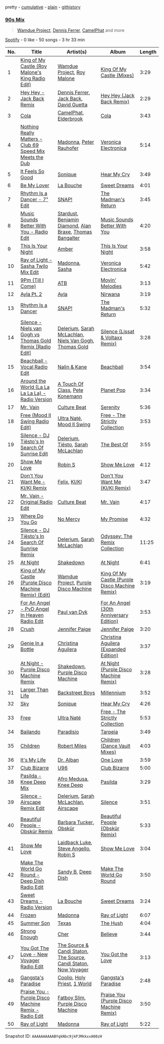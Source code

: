 pretty - [cumulative](/playlists/cumulative/37i9dQZF1EQn2GRFTFMl2A.md) - [plain](/playlists/plain/37i9dQZF1EQn2GRFTFMl2A) - [githistory](https://github.githistory.xyz/mdn522/spotify-playlist-archive/blob/main/playlists/plain/37i9dQZF1EQn2GRFTFMl2A)

### [90s Mix](https://open.spotify.com/playlist/37i9dQZF1EQn2GRFTFMl2A)

> <a href=spotify:playlist:37i9dQZF1EIYJjb1O95N0s>Wamdue Project</a>, <a href=spotify:playlist:37i9dQZF1EIZg6d3Ok60xZ>Dennis Ferrer</a>, <a href=spotify:playlist:37i9dQZF1EIUs8tqiQ1emz>CamelPhat</a> and more

[Spotify](https://open.spotify.com/user/spotify) - 0 like - 50 songs - 3 hr 33 min

| No. | Title | Artist(s) | Album | Length |
|---|---|---|---|---|
| 1 | [King of My Castle \(Roy Malone's King Radio Edit\)](https://open.spotify.com/track/5ov3LhsdEifKENMIlLCuJo) | [Wamdue Project](https://open.spotify.com/artist/2U33UlGhnPqg3B5xJTn3zm), [Roy Malone](https://open.spotify.com/artist/0Mry1TcXvK97hkYf7F74zn) | [King Of My Castle \(Mixes\)](https://open.spotify.com/album/6ypceV6YBvX5iqzqYH2fow) | 3:29 |
| 2 | [Hey Hey \- Jack Back Remix](https://open.spotify.com/track/0n0MTPuiHAxeTNtPsAWeVm) | [Dennis Ferrer](https://open.spotify.com/artist/0MGTHZpAGf7isSfw8yMIoi), [Jack Back](https://open.spotify.com/artist/4bXUaTjc7TQTvLqqCAlfYt), [David Guetta](https://open.spotify.com/artist/1Cs0zKBU1kc0i8ypK3B9ai) | [Hey Hey \(Jack Back Remix\)](https://open.spotify.com/album/4mEnZCvy3o1gJoKDrSbjdk) | 2:29 |
| 3 | [Cola](https://open.spotify.com/track/0aL5jEWqfIwNDB3tdzyzH4) | [CamelPhat](https://open.spotify.com/artist/240wlM8vDrf6S4zCyzGj2W), [Elderbrook](https://open.spotify.com/artist/2vf4pRsEY6LpL5tKmqWb64) | [Cola](https://open.spotify.com/album/50mIxTR0ErViEATyLXRyni) | 3:43 |
| 4 | [Nothing Really Matters \- Club 69 Speed Mix Meets the Dub](https://open.spotify.com/track/0I9gHN3Zor9DkUqiulDP2o) | [Madonna](https://open.spotify.com/artist/6tbjWDEIzxoDsBA1FuhfPW), [Peter Rauhofer](https://open.spotify.com/artist/6FMOGdP16KnjoA2yDa6N0v) | [Veronica Electronica](https://open.spotify.com/album/2JgIGypHO489ni7EtpMmdz) | 5:14 |
| 5 | [It Feels So Good](https://open.spotify.com/track/1zOzCQOw9THED5ixSVHiBc) | [Sonique](https://open.spotify.com/artist/5xtqw2B8z8JGfDYi2eAZHI) | [Hear My Cry](https://open.spotify.com/album/0URtQPPT2v8bRux2w6amMP) | 3:49 |
| 6 | [Be My Lover](https://open.spotify.com/track/3YB6nCSuFqNiqOvPtAPK9X) | [La Bouche](https://open.spotify.com/artist/488v7rQzthLNK22r0UvMie) | [Sweet Dreams](https://open.spotify.com/album/71RkrTSvnL2Ke6xvYIMoOy) | 4:01 |
| 7 | [Rhythm Is a Dancer \- 7" Edit](https://open.spotify.com/track/5mFQCdbvuzVATC7tP7XsPp) | [SNAP!](https://open.spotify.com/artist/2FrKQPjJe4pVMZOgm0ESOx) | [The Madman's Return](https://open.spotify.com/album/4XbUZbCiZynKWMCWFoNSbY) | 3:45 |
| 8 | [Music Sounds Better With You \- Radio Edit](https://open.spotify.com/track/1mv4lh1rW1K6xhxhJmEezy) | [Stardust](https://open.spotify.com/artist/2w7IutHv5g4e8LumrwtjWR), [Benjamin Diamond](https://open.spotify.com/artist/2XOvFG8pp1XAV1V6ZJABim), [Alan Braxe](https://open.spotify.com/artist/24JRvbKfTcF2x7c2kCCJrW), [Thomas Bangalter](https://open.spotify.com/artist/41vv2Tj1knysv6MuFUmdwi) | [Music Sounds Better With You](https://open.spotify.com/album/7Kusf5plZjl76X5ARWJbNO) | 4:20 |
| 9 | [This Is Your Night](https://open.spotify.com/track/6YX75Ps2XsWn9dOzwbqmNV) | [Amber](https://open.spotify.com/artist/6uGKydhYXrVOEXM6QbVzyH) | [This Is Your Night](https://open.spotify.com/album/5Uu4tVZ7B5NdpKxXa9JrGA) | 3:58 |
| 10 | [Ray of Light \- Sasha Twilo Mix Edit](https://open.spotify.com/track/1EK3wIKAxj3z2XWK89eAJJ) | [Madonna](https://open.spotify.com/artist/6tbjWDEIzxoDsBA1FuhfPW), [Sasha](https://open.spotify.com/artist/6u4jLGLPuarS3i2XWHVxoS) | [Veronica Electronica](https://open.spotify.com/album/2JgIGypHO489ni7EtpMmdz) | 5:42 |
| 11 | [9Pm \(Till I Come\)](https://open.spotify.com/track/1CgbwsrNDlFrRuk2ebQ7zr) | [ATB](https://open.spotify.com/artist/7jZM5w05mGhw6wTB1okhD9) | [Movin' Melodies](https://open.spotify.com/album/4DfD9bqzlfSbEf5kWgufPk) | 3:13 |
| 12 | [Ayla Pt\. 2](https://open.spotify.com/track/1hChLdk0hBQbapbpVUVlNa) | [Ayla](https://open.spotify.com/artist/190nhOwQKuDEOv7YKOgnzq) | [Nirwana](https://open.spotify.com/album/01kLROis8vImm0gixW3kq0) | 3:19 |
| 13 | [Rhythm Is a Dancer](https://open.spotify.com/track/5uFYYOyT3EclOVhiFzPJSz) | [SNAP!](https://open.spotify.com/artist/2FrKQPjJe4pVMZOgm0ESOx) | [The Madman's Return](https://open.spotify.com/album/4XbUZbCiZynKWMCWFoNSbY) | 5:32 |
| 14 | [Silence \- Niels van Gogh vs Thomas Gold Remix \[Radio Edit\]](https://open.spotify.com/track/6VUTDBWIYivB96wd5xcR9K) | [Delerium](https://open.spotify.com/artist/0IUq1plF3ON4Fboj1bE6kN), [Sarah McLachlan](https://open.spotify.com/artist/4NgNsOXSwIzXlUIJcpnNUp), [Niels Van Gogh](https://open.spotify.com/artist/6L8Co7Voup4dISwbSl3owl), [Thomas Gold](https://open.spotify.com/artist/1XLjkBxFokuDTlHt0mQkRe) | [Silence \(Lissat & Voltaxx Remix\)](https://open.spotify.com/album/6FX26z3Z52Cn2CsLQD8kGq) | 3:28 |
| 15 | [Beachball \- Vocal Radio Edit](https://open.spotify.com/track/6iyxF36JnQYzqMbpQD861R) | [Nalin & Kane](https://open.spotify.com/artist/6JUsbe4yjY4fZbXTtpyfh6) | [Beachball](https://open.spotify.com/album/5twL3A9cQUR61zLddNP6cf) | 3:54 |
| 16 | [Around the World \(La La La La La\) \- Radio Version](https://open.spotify.com/track/7CvOnbFdnIoXMQ4eFCo5lB) | [A Touch Of Class](https://open.spotify.com/artist/5wTdspmxzb8V4ZjvDodpBo), [Pete Konemann](https://open.spotify.com/artist/0PEfbjTw85CAN5G0lz9n3p) | [Planet Pop](https://open.spotify.com/album/2kBFECL9a71fNRXbRW5xO3) | 3:34 |
| 17 | [Mr\. Vain](https://open.spotify.com/track/2rTYgHxgcndkUrRoU7x0Sv) | [Culture Beat](https://open.spotify.com/artist/0BZ3BHzfYwpd3k5TDnvAz8) | [Serenity](https://open.spotify.com/album/4WiN45TcjcmOnnk8ZPzIIO) | 5:36 |
| 18 | [Free \(Mood II Swing Radio Edit\)](https://open.spotify.com/track/2mkdZTHKimOJ86Hg0RWSKc) | [Ultra Naté](https://open.spotify.com/artist/1cK2Abwkni7m51wJCSGllN), [Mood II Swing](https://open.spotify.com/artist/1ioarahrQVnmKor7JmN5Av) | [Free \- The Strictly Collection](https://open.spotify.com/album/22lrjYvBGWwOfZ535fJXlT) | 3:53 |
| 19 | [Silence \- DJ Tiësto's In Search Of Sunrise Edit](https://open.spotify.com/track/2jAjkmZIKwV5VOBiZ3qUUL) | [Delerium](https://open.spotify.com/artist/0IUq1plF3ON4Fboj1bE6kN), [Tiësto](https://open.spotify.com/artist/2o5jDhtHVPhrJdv3cEQ99Z), [Sarah McLachlan](https://open.spotify.com/artist/4NgNsOXSwIzXlUIJcpnNUp) | [The Best Of](https://open.spotify.com/album/2YrnYkO6WGGx5e0UfNbGps) | 3:55 |
| 20 | [Show Me Love](https://open.spotify.com/track/4t0UsYzmmmZRMTWn77jiGF) | [Robin S](https://open.spotify.com/artist/2WvLeseDGPX1slhmxI59G3) | [Show Me Love](https://open.spotify.com/album/2xpjgSvZVYjzdlWxeAJFy8) | 4:12 |
| 21 | [Don't You Want Me \- KI/KI Remix](https://open.spotify.com/track/2HcD8DL6fVvASQWRFzmIVG) | [Felix](https://open.spotify.com/artist/6iRRErKYy1iojOaJoq6Ltk), [KI/KI](https://open.spotify.com/artist/0UMs6dTf23FC2fHc40fXNS) | [Don't You Want Me \(KI/KI Remix\)](https://open.spotify.com/album/7xADCLcpIhA57Qc1sW8SmJ) | 3:47 |
| 22 | [Mr\. Vain \- Original Radio Edit](https://open.spotify.com/track/4ih3dyFZoeTdaeJW9mPbOI) | [Culture Beat](https://open.spotify.com/artist/0BZ3BHzfYwpd3k5TDnvAz8) | [Mr\. Vain](https://open.spotify.com/album/0eVj6uUqoagjDPSOmz2rRj) | 4:17 |
| 23 | [Where Do You Go](https://open.spotify.com/track/37tzoWY1ubBQKGXiWdO5Qv) | [No Mercy](https://open.spotify.com/artist/2tUGlReCZRMoRgl0IS79i3) | [My Promise](https://open.spotify.com/album/5CQHiljabLGvn72iQk0wsZ) | 4:32 |
| 24 | [Silence \- DJ Tiësto's In Search Of Sunrise Remix](https://open.spotify.com/track/0CB7J9QsvEqmD0MY1plRsh) | [Delerium](https://open.spotify.com/artist/0IUq1plF3ON4Fboj1bE6kN), [Sarah McLachlan](https://open.spotify.com/artist/4NgNsOXSwIzXlUIJcpnNUp) | [Odyssey: The Remix Collection](https://open.spotify.com/album/1BgbIW5ARri13Isjaz9nsO) | 11:25 |
| 25 | [At Night](https://open.spotify.com/track/7bvyn8QyVbuJ9GIjUG4z7M) | [Shakedown](https://open.spotify.com/artist/0vSfjPjAbekoehCpmy1RV1) | [At Night](https://open.spotify.com/album/1ECHfjf0OkBKUftig3H3dz) | 6:41 |
| 26 | [King of My Castle \(Purple Disco Machine Remix\) \(Edit\)](https://open.spotify.com/track/5oQwwbj26sFjxlL1oT4TJU) | [Wamdue Project](https://open.spotify.com/artist/2U33UlGhnPqg3B5xJTn3zm), [Purple Disco Machine](https://open.spotify.com/artist/2WBJQGf1bT1kxuoqziH5g4) | [King Of My Castle \(Purple Disco Machine Remix\)](https://open.spotify.com/album/0JqppbYzqLzTiB7oNqTKBM) | 3:19 |
| 27 | [For An Angel \- PvD Angel In Heaven Radio Edit](https://open.spotify.com/track/5JcZHbUi60uykbQNXPLoCG) | [Paul van Dyk](https://open.spotify.com/artist/7wU1naftD3lNq7rNsiDvOR) | [For An Angel \(30th Anniversary Edition\)](https://open.spotify.com/album/2WbCag4MDytanMn1HE2Wsd) | 3:53 |
| 28 | [Crush](https://open.spotify.com/track/7aOGFnnVDivtRO1PrYhx64) | [Jennifer Paige](https://open.spotify.com/artist/26PDtWYDJ1KD0brukKsJH1) | [Jennifer Paige](https://open.spotify.com/album/4OwmsF9YyOVMrPVbOcZzCz) | 3:20 |
| 29 | [Genie In a Bottle](https://open.spotify.com/track/11mwFrKvLXCbcVGNxffGyP) | [Christina Aguilera](https://open.spotify.com/artist/1l7ZsJRRS8wlW3WfJfPfNS) | [Christina Aguilera \(Expanded Edition\)](https://open.spotify.com/album/6fpPZS13ImRVpr7Tqs6yP9) | 3:37 |
| 30 | [At Night \- Purple Disco Machine Remix](https://open.spotify.com/track/5PPE2ntHCFTW2BeycuEsCK) | [Shakedown](https://open.spotify.com/artist/0vSfjPjAbekoehCpmy1RV1), [Purple Disco Machine](https://open.spotify.com/artist/2WBJQGf1bT1kxuoqziH5g4) | [At Night \(Purple Disco Machine Remix\)](https://open.spotify.com/album/1jpqoZ37FOt5LuKFLhJnC7) | 3:28 |
| 31 | [Larger Than Life](https://open.spotify.com/track/6sbXGUn9V9ZaLwLdOfpKRE) | [Backstreet Boys](https://open.spotify.com/artist/5rSXSAkZ67PYJSvpUpkOr7) | [Millennium](https://open.spotify.com/album/5ySxm9hxBNss01WCL7GLyQ) | 3:52 |
| 32 | [Sky](https://open.spotify.com/track/1NDNLbuQ9SjUObuNeFcvd7) | [Sonique](https://open.spotify.com/artist/5xtqw2B8z8JGfDYi2eAZHI) | [Hear My Cry](https://open.spotify.com/album/0URtQPPT2v8bRux2w6amMP) | 4:26 |
| 33 | [Free](https://open.spotify.com/track/0kqatfl1V116n4U2gKZQuV) | [Ultra Naté](https://open.spotify.com/artist/1cK2Abwkni7m51wJCSGllN) | [Free \- The Strictly Collection](https://open.spotify.com/album/22lrjYvBGWwOfZ535fJXlT) | 5:53 |
| 34 | [Bailando](https://open.spotify.com/track/6PwbVXIomkvk4YcafiOc6i) | [Paradisio](https://open.spotify.com/artist/0FfjCldzckJBQNsnQyMJmb) | [Tarpeia](https://open.spotify.com/album/2ckPp0V20I5lKZ6pKWuhpf) | 3:49 |
| 35 | [Children](https://open.spotify.com/track/4wtR6HB3XekEengMX17cpc) | [Robert Miles](https://open.spotify.com/artist/2YVF0Ou5zIc4mpgtLIlGN0) | [Children \(Dance Vault Mixes\)](https://open.spotify.com/album/5vwm8dEf7xGTqUAas8zGdC) | 4:03 |
| 36 | [It's My Life](https://open.spotify.com/track/4TOGkYS141L15SkVosAp7Z) | [Dr\. Alban](https://open.spotify.com/artist/6BkcAbUkfIBM4XudxieMq8) | [One Love](https://open.spotify.com/album/3hJI8ryjrsmUULkOXtV1IU) | 3:59 |
| 37 | [Club Bizarre](https://open.spotify.com/track/4fHug3zCanK33sdvticISi) | [U96](https://open.spotify.com/artist/0RhnKJThw36HFitqY6dYgd) | [Club Bizarre](https://open.spotify.com/album/49CWPw9MGkEvc78gTjLnEe) | 5:00 |
| 38 | [Pasilda \- Knee Deep Mix](https://open.spotify.com/track/2BUL7sF7y5oBYUQarVCukR) | [Afro Medusa](https://open.spotify.com/artist/6D1DgoF2TYTbPQbRPEriaI), [Knee Deep](https://open.spotify.com/artist/51iQEVj0SBCQZJVrNli23R) | [Pasilda](https://open.spotify.com/album/7nTVeqrRHtGvTRCrrUmdoc) | 3:29 |
| 39 | [Silence \- Airscape Remix Edit](https://open.spotify.com/track/3HyU67HfMANQxFg34kHfco) | [Delerium](https://open.spotify.com/artist/0IUq1plF3ON4Fboj1bE6kN), [Sarah McLachlan](https://open.spotify.com/artist/4NgNsOXSwIzXlUIJcpnNUp), [Airscape](https://open.spotify.com/artist/2tTZL2CE2Z190UPlHsjzym) | [Silence](https://open.spotify.com/album/6smXgAugj1QBLAO0BXol5P) | 3:51 |
| 40 | [Beautiful People \- Obskür Remix](https://open.spotify.com/track/4xqtuTUaJMrzRv2NCJ7X72) | [Barbara Tucker](https://open.spotify.com/artist/6txh5tFMJyxSwT0iE7wX2w), [Obskür](https://open.spotify.com/artist/29MTNlaVntQaQiDyj8KGwx) | [Beautiful People \(Obskür Remix\)](https://open.spotify.com/album/38NvXMeTXZzY5YERgsCUbs) | 5:33 |
| 41 | [Show Me Love](https://open.spotify.com/track/5qUYWV5N28x6qZHdAcEVNm) | [Laidback Luke](https://open.spotify.com/artist/53cQZtWDwDJwVCNZlfJ6Qk), [Steve Angello](https://open.spotify.com/artist/4FqPRilb0Ja0TKG3RS3y4s), [Robin S](https://open.spotify.com/artist/2WvLeseDGPX1slhmxI59G3) | [Show Me Love](https://open.spotify.com/album/6TpmneedxRvBznDwmKIulm) | 3:04 |
| 42 | [Make The World Go Round \- Deep Dish Radio Edit](https://open.spotify.com/track/3suUyj7jumc7N0sxNfsdPe) | [Sandy B](https://open.spotify.com/artist/4actG94YfJxMVdKBGWkAZL), [Deep Dish](https://open.spotify.com/artist/720JYpdCgHuTmDeryW0wEA) | [Make The World Go Round](https://open.spotify.com/album/7EUPZNQdefg99rHecK3DA0) | 3:50 |
| 43 | [Sweet Dreams \- Radio Version](https://open.spotify.com/track/0nw4GKKBab2VEPqEWCMOx2) | [La Bouche](https://open.spotify.com/artist/488v7rQzthLNK22r0UvMie) | [Sweet Dreams](https://open.spotify.com/album/71RkrTSvnL2Ke6xvYIMoOy) | 3:24 |
| 44 | [Frozen](https://open.spotify.com/track/2II03llydk4YnkBBvoYB3B) | [Madonna](https://open.spotify.com/artist/6tbjWDEIzxoDsBA1FuhfPW) | [Ray of Light](https://open.spotify.com/album/6cuNyrSmRjBeekioLdLkvI) | 6:07 |
| 45 | [Summer Son](https://open.spotify.com/track/4CfmAinsGt7f9IUvQ3XBGW) | [Texas](https://open.spotify.com/artist/5JsdVATHNPE0XdMFMRoSuf) | [The Hush](https://open.spotify.com/album/6u3xj9xbPwuw7qY9zgyfqM) | 4:04 |
| 46 | [Strong Enough](https://open.spotify.com/track/144JMbvbR5txNzoZ112wo4) | [Cher](https://open.spotify.com/artist/72OaDtakiy6yFqkt4TsiFt) | [Believe](https://open.spotify.com/album/0jZfbz0dNfDjPSg0hYJNth) | 3:44 |
| 47 | [You Got The Love \- New Voyager Radio Edit](https://open.spotify.com/track/1otmOO4ilwTSIUDBnR6wCF) | [The Source & Candi Staton](https://open.spotify.com/artist/2xkmkfqXFQHMk0zhFXMUq6), [The Source](https://open.spotify.com/artist/25EAVXsff9L7LHy7UIsPbR), [Candi Staton](https://open.spotify.com/artist/3S34Unhn5yRcaH5K9aU5Et), [Now Voyager](https://open.spotify.com/artist/5xC2m2EMWiVEgnAToVZku0) | [You Got the Love](https://open.spotify.com/album/2FkSbzjwgmF6KvU2tQCOgs) | 3:13 |
| 48 | [Gangsta's Paradise](https://open.spotify.com/track/2PQ5At0Rnm4ogInS1ejZYl) | [Coolio](https://open.spotify.com/artist/3y24n3XhZ96wgwRXjvS17T), [Holy Priest](https://open.spotify.com/artist/5UG2ipdnA4vk8Eevkf1s06), [1 World](https://open.spotify.com/artist/1VwX54VxJ6Mghi5HTCZYLa) | [Gangsta's Paradise](https://open.spotify.com/album/0SqCo1LB3HGjLs7puyKsMN) | 2:48 |
| 49 | [Praise You \- Purple Disco Machine Remix \- Radio Edit](https://open.spotify.com/track/6RzRRbZxWWFm7ih6djhUzx) | [Fatboy Slim](https://open.spotify.com/artist/4Y7tXHSEejGu1vQ9bwDdXW), [Purple Disco Machine](https://open.spotify.com/artist/2WBJQGf1bT1kxuoqziH5g4) | [Praise You \(Purple Disco Machine Remix\)](https://open.spotify.com/album/3EGrKgxKowCjAuoySYnTij) | 3:50 |
| 50 | [Ray of Light](https://open.spotify.com/track/4Fpsa3pYc3gozrxHRRPvR6) | [Madonna](https://open.spotify.com/artist/6tbjWDEIzxoDsBA1FuhfPW) | [Ray of Light](https://open.spotify.com/album/6cuNyrSmRjBeekioLdLkvI) | 5:22 |

Snapshot ID: `AAAAAAAAAABYqkNbc9jkPJMkkxxA00zH`
